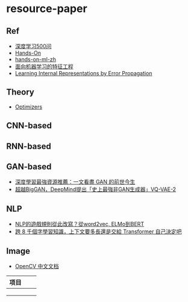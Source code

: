 # resource-paper

## Ref
- [深度学习500问](https://github.com/scutan90/DeepLearning-500-questions)
- [Hands-On](https://github.com/WillKoehrsen/Hands-On-Machine-Learning/tree/master/handson-ml-master)
- [hands-on-ml-zh](https://github.com/apachecn/hands-on-ml-zh/tree/master/docs)
- [面向机器学习的特征工程](https://github.com/apachecn/feature-engineering-for-ml-zh)
- [Learning Internal Representations by Error Propagation](https://web.stanford.edu/class/psych209a/ReadingsByDate/02_06/PDPVolIChapter8.pdf)

## Theory
- [Optimizers ](https://medium.com/@ZhengLungWu/pytorch-optimizers-03-adam-adamax-f8f53429dc1d)

## CNN-based

## RNN-based

## GAN-based
- [深度學習最強資源推薦：一文看盡 GAN 的前世今生](http://bangqu.com/l1494c.html)
- [超越BigGAN，DeepMind提出「史上最強非GAN生成器」VQ-VAE-2](http://bangqu.com/IRn63k.html)

## NLP
- [NLP的遊戲規則從此改寫？從word2vec, ELMo到BERT](http://bangqu.com/hiA591.html)
- [跨 8 千個字學習知識，上下文要多長還是交給 Transformer 自己決定吧](http://bangqu.com/G2Peu6.html)

## Image
- [OpenCV 中文文档](https://github.com/apachecn/opencv-doc-zh)


| 项目        |||
| --------   | -----:  | :----:  |
|       |||
|       |||
|       |||
